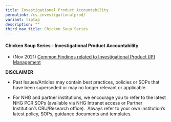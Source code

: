 ```yaml
---
title: Investigational Product Accountability
permalink: /cs-investigationalprod/
variant: tiptap
description: ""
third_nav_title: Chicken Soup Series
---
```

<h4><strong>Chicken Soup Series - Investigational Product Accountability</strong></h4>
<ul data-tight="true" class="tight">
<li>
<p>(Nov 2021) <a href="/files/Training Files 2CS/(07) Investigational Product/Nov_21__Common_Findings_related_to_Investigational_Product__IP__Management.pdf" rel="noopener noreferrer nofollow" target="_blank">Common Findings related to Investigational Product (IP) Management</a>
</p>
</li>
</ul>
<p></p>
<p><strong>DISCLAIMER</strong>
</p>
<ul data-tight="true" class="tight">
<li>
<p>Past Issues/Articles may contain best practices, policies or SOPs that
have been superseded or may no longer relevant or applicable.</p>
</li>
<li>
<p>For NHG and partner institutions, we encourage you to refer to the latest
NHG PCR SOPs (available via NHG Intranet access or Partner Institution’s
CRU/Research office).&nbsp; Always refer to your own institution’s latest
policy, SOPs, guidance documents and templates.</p>
</li>
</ul>
<p></p>